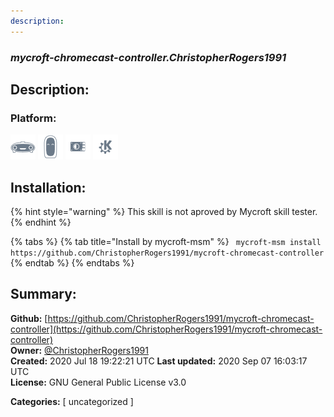 ```yaml
---
description: 
---
```


### _mycroft-chromecast-controller.ChristopherRogers1991_  
## Description:  
  
  
  
### Platform:  
 ![Mark I](../.gitbook/assets/mark-1-icon.png)  ![Mark II](../.gitbook/assets/mark-2-icon.png)  ![Picroft](../.gitbook/assets/picroft-icon.png)  ![plasmoid](../.gitbook/assets/kde.png)   
## Installation:  
{% hint style="warning" %}
This skill is not aproved by Mycroft skill tester.
{% endhint %}
    
{% tabs %}
{% tab title="Install by mycroft-msm" %}
``` mycroft-msm install https://github.com/ChristopherRogers1991/mycroft-chromecast-controller```
{% endtab %}
  {% endtabs %}
    
## Summary:  
**Github:** [https://github.com/ChristopherRogers1991/mycroft-chromecast-controller](https://github.com/ChristopherRogers1991/mycroft-chromecast-controller)  
**Owner:** [@ChristopherRogers1991](https://github.com/ChristopherRogers1991)  
**Created:** 2020 Jul 18 19:22:21 UTC  **Last updated:** 2020 Sep 07 16:03:17 UTC  
**License:** GNU General Public License v3.0  
  
**Categories:** [ uncategorized ]   

